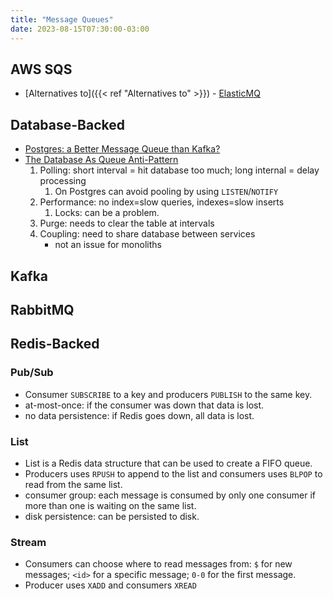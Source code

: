 ```yaml
---
title: "Message Queues"
date: 2023-08-15T07:30:00-03:00
---
```


## AWS SQS
- [Alternatives to]({{< ref "Alternatives to" >}}) - [ElasticMQ](https://github.com/softwaremill/elasticmq)

## Database-Backed
- [Postgres: a Better Message Queue than Kafka?](https://dagster.io/blog/skip-kafka-use-postgres-message-queue)
- [The Database As Queue Anti-Pattern](http://mikehadlow.blogspot.com/2012/04/database-as-queue-anti-pattern.html)
	1. Polling: short interval = hit database too much; long internal = delay processing
		1. On Postgres can avoid pooling by using `LISTEN`/`NOTIFY`
	2. Performance: no index=slow queries, indexes=slow inserts
		1. Locks: can be a problem.
	3. Purge: needs to clear the table at intervals
	4. Coupling: need to share database between services
		- not an issue for monoliths

## Kafka


## RabbitMQ


## Redis-Backed
### Pub/Sub
- Consumer `SUBSCRIBE` to a key and producers `PUBLISH` to the same key.
- at-most-once: if the consumer was down that data is lost.
- no data persistence: if Redis goes down, all data is lost. 
### List
- List is a Redis data structure that can be used to create a FIFO queue.
- Producers uses `RPUSH` to append to the list and consumers uses `BLPOP` to read from the same list. 
- consumer group: each message is consumed by only one consumer if more than one is waiting on the same list.
- disk persistence: can be persisted to disk.
### Stream
- Consumers can choose where to read messages from: `$` for new messages; `<id>` for a specific message; `0-0` for the first message.
- Producer uses `XADD` and consumers `XREAD`

